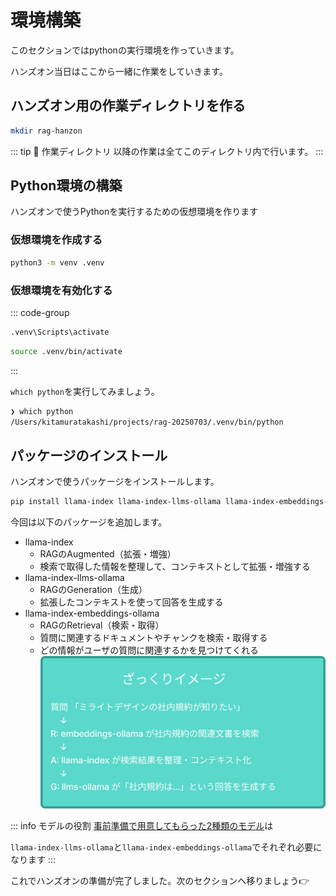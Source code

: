 # 環境構築

このセクションではpythonの実行環境を作っていきます。

ハンズオン当日はここから一緒に作業をしていきます。

## ハンズオン用の作業ディレクトリを作る

```bash
mkdir rag-hanzon
```

::: tip 📁 作業ディレクトリ
以降の作業は全てこのディレクトリ内で行います。
:::

## Python環境の構築

ハンズオンで使うPythonを実行するための仮想環境を作ります

### 仮想環境を作成する
```bash
python3 -m venv .venv
```

### 仮想環境を有効化する

::: code-group

```cmd [Windows]
.venv\Scripts\activate
```

```bash [macOS/Linux]
source .venv/bin/activate
```

:::


`which python`を実行してみましょう。

```bash
❯ which python
/Users/kitamuratakashi/projects/rag-20250703/.venv/bin/python
```

## パッケージのインストール

ハンズオンで使うパッケージをインストールします。

```bash
pip install llama-index llama-index-llms-ollama llama-index-embeddings-ollama
```

今回は以下のパッケージを追加します。
- llama-index
  - RAGのAugmented（拡張・増強）
  - 検索で取得した情報を整理して、コンテキストとして拡張・増強する
- llama-index-llms-ollama
  - RAGのGeneration（生成）
  - 拡張したコンテキストを使って回答を生成する
- llama-index-embeddings-ollama
  - RAGのRetrieval（検索・取得）
  - 質問に関連するドキュメントやチャンクを検索・取得する
  - どの情報がユーザの質問に関連するかを見つけてくれる
![ざっくりイメージ](./images/llama-flow.png)

::: info モデルの役割
[事前準備で用意してもらった2種類のモデル](/guide/preparation.html#%E3%83%A2%E3%83%86%E3%82%99%E3%83%AB%E3%81%AE%E3%82%BF%E3%82%99%E3%82%A6%E3%83%B3%E3%83%AD%E3%83%BC%E3%83%88%E3%82%99)は

`llama-index-llms-ollama`と`llama-index-embeddings-ollama`でそれぞれ必要になります
:::


これでハンズオンの準備が完了しました。次のセクションへ移りましょう👉
